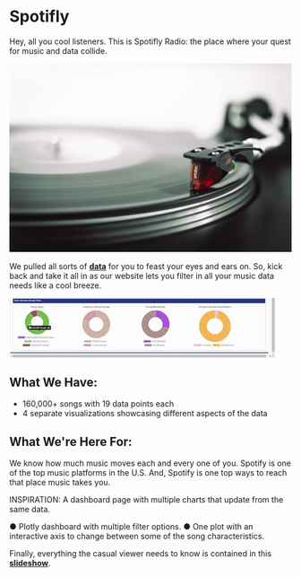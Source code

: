 # Spotifly

Hey, all you cool listeners. This is Spotifly Radio: the place where your quest for music and data collide. 

![vinyl](images/vinyl.jpg)

We pulled all sorts of [**data**](https://www.kaggle.com/yamaerenay/spotify-dataset-19212020-160k-tracks) for you to feast your eyes and ears on. So, kick back and take it all in as our website lets you filter in all your music data needs like a cool breeze. 

![dashboard](images/dashboard_example.jpg)
## What We Have:
*  	160,000+ songs with 19 data points each
*  	4 separate visualizations showcasing different aspects of the data

## What We're Here For:
We know how much music moves each and every one of you. Spotify is one of the top music platforms in the U.S. And, Spotify is one top ways to reach that place music takes you. 
 
INSPIRATION: A dashboard page with multiple charts that update from the same data.
 
●  	Plotly dashboard with multiple filter options.
●  	One plot with an interactive axis to change between some of the song characteristics.

Finally, everything the casual viewer needs to know is contained in this [**slideshow**](https://docs.google.com/presentation/d/1SKnTBXshjlBazAfW8mUmEamAfDC1FD-3My9cVagANB0/edit?usp=sharing). 
 


